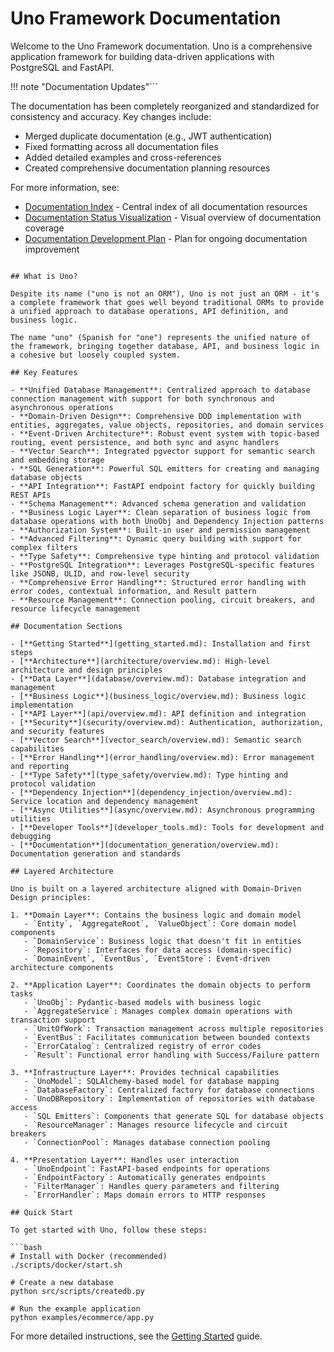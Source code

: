 # Uno Framework Documentation

Welcome to the Uno Framework documentation. Uno is a comprehensive application framework for building data-driven applications with PostgreSQL and FastAPI.

!!! note "Documentation Updates"```

The documentation has been completely reorganized and standardized for consistency and accuracy. Key changes include:
- Merged duplicate documentation (e.g., JWT authentication)
- Fixed formatting across all documentation files
- Added detailed examples and cross-references
- Created comprehensive documentation planning resources

For more information, see:
- [Documentation Index](./DOCUMENTATION_INDEX.md) - Central index of all documentation resources
- [Documentation Status Visualization](./DOCUMENTATION_STATUS_VISUALIZATION.md) - Visual overview of documentation coverage
- [Documentation Development Plan](./DOCUMENTATION_DEVELOPMENT_PLAN.md) - Plan for ongoing documentation improvement
```

## What is Uno?

Despite its name ("uno is not an ORM"), Uno is not just an ORM - it's a complete framework that goes well beyond traditional ORMs to provide a unified approach to database operations, API definition, and business logic.

The name "uno" (Spanish for "one") represents the unified nature of the framework, bringing together database, API, and business logic in a cohesive but loosely coupled system.

## Key Features

- **Unified Database Management**: Centralized approach to database connection management with support for both synchronous and asynchronous operations
- **Domain-Driven Design**: Comprehensive DDD implementation with entities, aggregates, value objects, repositories, and domain services
- **Event-Driven Architecture**: Robust event system with topic-based routing, event persistence, and both sync and async handlers
- **Vector Search**: Integrated pgvector support for semantic search and embedding storage
- **SQL Generation**: Powerful SQL emitters for creating and managing database objects
- **API Integration**: FastAPI endpoint factory for quickly building REST APIs
- **Schema Management**: Advanced schema generation and validation
- **Business Logic Layer**: Clean separation of business logic from database operations with both UnoObj and Dependency Injection patterns
- **Authorization System**: Built-in user and permission management
- **Advanced Filtering**: Dynamic query building with support for complex filters
- **Type Safety**: Comprehensive type hinting and protocol validation
- **PostgreSQL Integration**: Leverages PostgreSQL-specific features like JSONB, ULID, and row-level security
- **Comprehensive Error Handling**: Structured error handling with error codes, contextual information, and Result pattern
- **Resource Management**: Connection pooling, circuit breakers, and resource lifecycle management

## Documentation Sections

- [**Getting Started**](getting_started.md): Installation and first steps
- [**Architecture**](architecture/overview.md): High-level architecture and design principles
- [**Data Layer**](database/overview.md): Database integration and management
- [**Business Logic**](business_logic/overview.md): Business logic implementation
- [**API Layer**](api/overview.md): API definition and integration
- [**Security**](security/overview.md): Authentication, authorization, and security features
- [**Vector Search**](vector_search/overview.md): Semantic search capabilities
- [**Error Handling**](error_handling/overview.md): Error management and reporting
- [**Type Safety**](type_safety/overview.md): Type hinting and protocol validation
- [**Dependency Injection**](dependency_injection/overview.md): Service location and dependency management
- [**Async Utilities**](async/overview.md): Asynchronous programming utilities
- [**Developer Tools**](developer_tools.md): Tools for development and debugging
- [**Documentation**](documentation_generation/overview.md): Documentation generation and standards

## Layered Architecture

Uno is built on a layered architecture aligned with Domain-Driven Design principles:

1. **Domain Layer**: Contains the business logic and domain model
   - `Entity`, `AggregateRoot`, `ValueObject`: Core domain model components
   - `DomainService`: Business logic that doesn't fit in entities
   - `Repository`: Interfaces for data access (domain-specific)
   - `DomainEvent`, `EventBus`, `EventStore`: Event-driven architecture components

2. **Application Layer**: Coordinates the domain objects to perform tasks
   - `UnoObj`: Pydantic-based models with business logic
   - `AggregateService`: Manages complex domain operations with transaction support
   - `UnitOfWork`: Transaction management across multiple repositories
   - `EventBus`: Facilitates communication between bounded contexts
   - `ErrorCatalog`: Centralized registry of error codes
   - `Result`: Functional error handling with Success/Failure pattern

3. **Infrastructure Layer**: Provides technical capabilities
   - `UnoModel`: SQLAlchemy-based model for database mapping
   - `DatabaseFactory`: Centralized factory for database connections
   - `UnoDBRepository`: Implementation of repositories with database access
   - `SQL Emitters`: Components that generate SQL for database objects
   - `ResourceManager`: Manages resource lifecycle and circuit breakers
   - `ConnectionPool`: Manages database connection pooling

4. **Presentation Layer**: Handles user interaction
   - `UnoEndpoint`: FastAPI-based endpoints for operations
   - `EndpointFactory`: Automatically generates endpoints
   - `FilterManager`: Handles query parameters and filtering
   - `ErrorHandler`: Maps domain errors to HTTP responses

## Quick Start

To get started with Uno, follow these steps:

```bash
# Install with Docker (recommended)
./scripts/docker/start.sh

# Create a new database
python src/scripts/createdb.py

# Run the example application
python examples/ecommerce/app.py
```

For more detailed instructions, see the [Getting Started](getting_started.md) guide.
